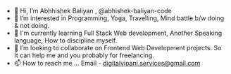 - 👋 Hi, I’m Abhhishek Baliyan , @abhishek-baliyan-code
- 👀 I’m interested in Programming, Yoga, Travelling, Mind battle b/w doing & not doing.
- 🌱 I'm currently learning Full Stack Web development, Another Speaking language, How to discipline myself.
- 💞️ I’m looking to collaborate on Frontend Web Development projects. So It can help me and you probably for freelancing.
- 📫 How to reach me ... Email - digitalvipani.services@gmail.com

<!---
abhishek-baliyan-code/abhishek-baliyan-code is a ✨ special ✨ repository because its `README.md` (this file) appears on your GitHub profile.
You can click the Preview link to take a look at your changes.
--->
